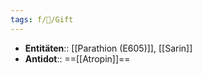 ```yaml
---
tags: f/🍄/Gift
---
```

- **Entitäten**:: [[Parathion (E605)]], [[Sarin]]
- **Antidot**:: ==[[Atropin]]==